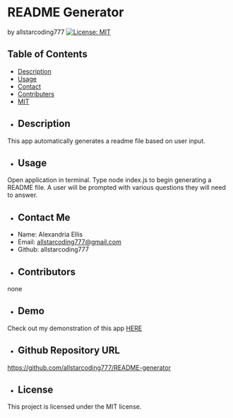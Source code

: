 # README Generator
  by allstarcoding777
  [![License: MIT](https://img.shields.io/badge/License-MIT-yellow.svg)](https://opensource.org/licenses/MIT)
  ## Table of Contents
  * [Description](#description)
  * [Usage](#usage)
  * [Contact](#contact-me)
  * [Contributers](#contributers)
  * [MIT](https://opensource.org/licenses/MIT)
  * ## Description
  This app automatically generates a readme file based on user input.
  * ## Usage
  Open application in terminal. Type node index.js to begin generating a README file. A user will be prompted with various questions they will need to answer.
  * ## Contact Me
  * Name: Alexandria Ellis
  * Email: allstarcoding777@gmail.com
  * Github: allstarcoding777
  * ## Contributors
  none
  * ## Demo
  Check out my demonstration of this app [HERE](https://drive.google.com/file/d/1YDGXmshyVorHv9_G9-jzOvVYjEeaz0sW/view)
  * ## Github Repository URL
  https://github.com/allstarcoding777/README-generator
  * ## License
  This project is licensed under the MIT license.
  
